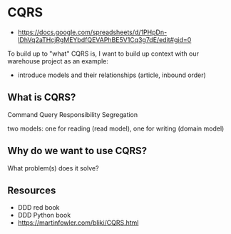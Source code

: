# CQRS
- https://docs.google.com/spreadsheets/d/1PHpDn-lDhVq2aTHcjRgMEYbdfQEVAPhBE5V1Cq3g7dE/edit#gid=0

To build up to "what" CQRS is, I want to build up context with our warehouse
project as an example:
- introduce models and their relationships (article, inbound order)

## What is CQRS?
Command Query Responsibility Segregation

two models: one for reading (read model), one for writing (domain model)

## Why do we want to use CQRS?
What problem(s) does it solve?


## Resources
- DDD red book
- DDD Python book
- https://martinfowler.com/bliki/CQRS.html

